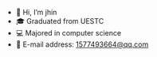 - 👋 Hi, I’m jhin
- 🎓 Graduated from UESTC
- 💻 Majored in computer science
- 📩 E-mail address: 1577493664@qq.com

<!---
jhinkoo331/jhinkoo331 is a ✨ special ✨ repository because its `README.md` (this file) appears on your GitHub profile.
You can click the Preview link to take a look at your changes.
--->
